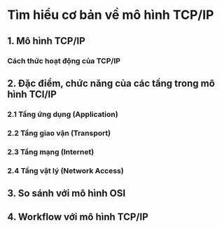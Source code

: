 # Tìm hiểu cơ bản về mô hình TCP/IP

## 1. Mô hình TCP/IP

### Cách thức hoạt động của TCP/IP

## 2. Đặc điểm, chức năng của các tầng trong mô hình TCI/IP

### 2.1 Tầng ứng dụng (Application)
### 2.2 Tầng giao vận (Transport)
### 2.3 Tầng mạng (Internet)
### 2.4 Tầng vật lý (Network Access)

## 3. So sánh với mô hình OSI
   
## 4. Workflow với mô hình TCP/IP